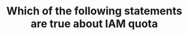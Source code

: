 ---
layout: answer
title: "Which of the following statements are true about IAM quota"
blurb: "<p>IAM does not support nested groups. Any administrator that has ever had to deal with nested groups is very happy with that user management limitation.</"
quid: 153
---